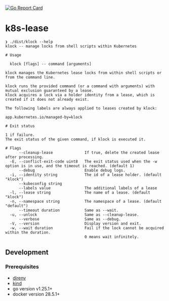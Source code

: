 [![Go Report Card](https://goreportcard.com/badge/github.com/berquerant/k8s-lease)](https://goreportcard.com/report/github.com/berquerant/k8s-lease)

# k8s-lease

```
❯ ./dist/klock --help
klock -- manage locks from shell scripts within Kubernetes

# Usage

  klock [flags] -- command [arguments]

klock manages the Kubernetes lease locks from within shell scripts or from the command line.

klock runs the provided command (or a command with arguments) with mutual exclusion guaranteed by a lease.
klock acquires a lock via a holder identity from a lease, which is created if it does not already exist.

The following labels are always applied to leases created by klock:

app.kubernetes.io/managed-by=klock

# Exit status

1 if failure.
The exit status of the given command, if klock is executed it.

# Flags
      --cleanup-lease              If true, delete the created lease after processing.
  -E, --conflict-exit-code uint8   The exit status used when the -w option is in use, and the timeout is reached. (default 1)
      --debug                      Enable debug logs.
  -i, --identity string            The id of a lease holder. (default "klock")
      --kubeconfig string
      --labels value               The additional labels of a lease
  -l, --lease string               The name of a lease. (default "klock")
  -n, --namespace string           The namespace of a lease. (default "default")
      --timeout duration           Same as --wait.
  -u, --unlock                     Same as --cleanup-lease.
      --verbose                    Same as --debug.
  -V, --version                    Display version and exit.
  -w, --wait duration              Fail if the lock cannot be acquired within the duration.
                                   0 means wait infinitely.
```

## Development

### Prerequisites

- [direnv](https://github.com/direnv/direnv)
- [kind](https://github.com/kubernetes-sigs/kind)
- go version v1.25.1+
- docker version 28.5.1+
